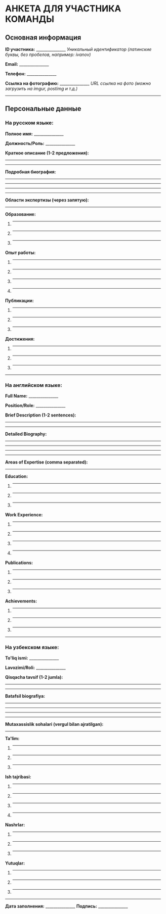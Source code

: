 # АНКЕТА ДЛЯ УЧАСТНИКА КОМАНДЫ

## Основная информация

**ID участника:** _______________
*Уникальный идентификатор (латинские буквы, без пробелов, например: ivanov)*

**Email:** _______________

**Телефон:** _______________

**Ссылка на фотографию:** _______________
*URL ссылка на фото (можно загрузить на imgur, postimg и т.д.)*

---

## Персональные данные

### На русском языке:

**Полное имя:** _______________

**Должность/Роль:** _______________

**Краткое описание (1-2 предложения):**
_______________
_______________

**Подробная биография:**
_______________
_______________
_______________
_______________

**Области экспертизы (через запятую):**
_______________

**Образование:**
1. _______________
2. _______________
3. _______________

**Опыт работы:**
1. _______________
2. _______________
3. _______________
4. _______________

**Публикации:**
1. _______________
2. _______________
3. _______________

**Достижения:**
1. _______________
2. _______________
3. _______________

---

### На английском языке:

**Full Name:** _______________

**Position/Role:** _______________

**Brief Description (1-2 sentences):**
_______________
_______________

**Detailed Biography:**
_______________
_______________
_______________
_______________

**Areas of Expertise (comma separated):**
_______________

**Education:**
1. _______________
2. _______________
3. _______________

**Work Experience:**
1. _______________
2. _______________
3. _______________
4. _______________

**Publications:**
1. _______________
2. _______________
3. _______________

**Achievements:**
1. _______________
2. _______________
3. _______________

---

### На узбекском языке:

**To'liq ismi:** _______________

**Lavozimi/Roli:** _______________

**Qisqacha tavsif (1-2 jumla):**
_______________
_______________

**Batafsil biografiya:**
_______________
_______________
_______________
_______________

**Mutaxassislik sohalari (vergul bilan ajratilgan):**
_______________

**Ta'lim:**
1. _______________
2. _______________
3. _______________

**Ish tajribasi:**
1. _______________
2. _______________
3. _______________
4. _______________

**Nashrlar:**
1. _______________
2. _______________
3. _______________

**Yutuqlar:**
1. _______________
2. _______________
3. _______________

---

**Дата заполнения:** _______________
**Подпись:** _______________
